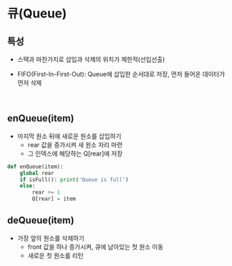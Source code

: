 # 큐(Queue)

## 특성

* 스택과 마찬가지로 삽입과 삭제의 위치가 제한적(선입선출)

* FIFO(First-In-First-Out): Queue에 삽입한 순서대로 저장, 먼저 들어온 데이터가 먼저 삭제

<br>

## enQueue(item)

* 마지막 원소 뒤에 새로운 원소를 삽입하기
    * rear 값을 증가시켜 새 원소 자리 마련
    * 그 인덱스에 해당하는 Q\[rear]에 저장
```python
def enQueue(item):
    global rear
    if isFull(): print('Queue is full')
    else:
        rear += 1
        Q[rear] = item
```

## deQueue(item)

* 가장 앞의 원소를 삭제하기
    * front 값을 하나 증가시켜, 큐에 남아있는 첫 원소 이동
    * 새로운 첫 원소를 리턴